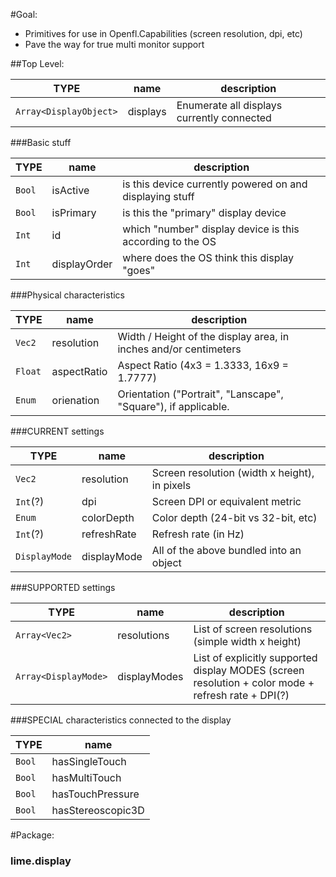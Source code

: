 #Goal:

* Primitives for use in Openfl.Capabilities (screen resolution, dpi, etc)
* Pave the way for true multi monitor support

##Top Level:

TYPE   | name            | description 
-------|-----------------|-------------
 `Array<DisplayObject>` | displays | Enumerate all displays currently connected 
 
###Basic stuff
  
 TYPE   | name            | description 
 -------|-----------------|-------------
 `Bool` | isActive        | is this device currently powered on and displaying stuff
 `Bool` | isPrimary       | is this the "primary" display device
 `Int`  | id              | which "number" display device is this according to the OS
 `Int`  | displayOrder    | where does the OS think this display "goes"
  

###Physical characteristics
 
  TYPE   | name        | description 
 --------|-------------|-------------
  `Vec2` | resolution  | Width / Height of the display area, in inches and/or centimeters 
  `Float`| aspectRatio | Aspect Ratio (4x3 = 1.3333, 16x9 = 1.7777) 
  `Enum` | orienation  | Orientation ("Portrait", "Lanscape", "Square"), if applicable. 
  
###CURRENT settings
  
 TYPE   | name            | description
 -------|-----------------|-------------
 `Vec2`   | resolution  | Screen resolution (width x height), in pixels
 `Int`(?) | dpi         | Screen DPI or equivalent metric
 `Enum`   | colorDepth  | Color depth (24-bit vs 32-bit, etc)
 `Int`(?) | refreshRate | Refresh rate (in Hz)
 `DisplayMode` | displayMode | All of the above bundled into an object
  
###SUPPORTED settings
  
TYPE   | name            | description
-------|-----------------|------------
`Array<Vec2>` | resolutions | List of screen resolutions (simple width x height)
`Array<DisplayMode>` | displayModes | List of explicitly supported display MODES (screen resolution + color mode + refresh rate + DPI(?)
  
###SPECIAL characteristics connected to the display
  
TYPE   | name            
-------|----------------
`Bool` | hasSingleTouch
`Bool` | hasMultiTouch
`Bool` | hasTouchPressure
`Bool` | hasStereoscopic3D

#Package:

### lime.display


